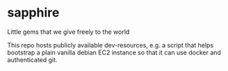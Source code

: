 # sapphire
Little gems that we give freely to the world

This repo hosts publicly available dev-resources, e.g. a script that helps bootstrap a plain vanilla debian EC2 instance so that it can use docker and authenticated git.
